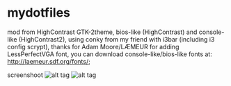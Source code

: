 # mydotfiles

mod from HighContrast GTK-2theme,
bios-like (HighContrast) and console-like (HighContrast2),
using conky from my friend with i3bar (including i3 config scrypt),
thanks for Adam Moore/LÆMEUR for adding LessPerfectVGA font,
you can download console-like/bios-like fonts at: http://laemeur.sdf.org/fonts/;

screenshoot
![alt tag](http://img04.deviantart.net/b8ce/i/2015/075/0/a/2015_03_14_141841_1366x768_scrot_by_juanprahamma-d8ly9wu.png)
![alt tag](http://img01.deviantart.net/3757/i/2015/075/2/2/2015_03_14_175917_1366x768_scrot_by_juanprahamma-d8ly9mg.png)

